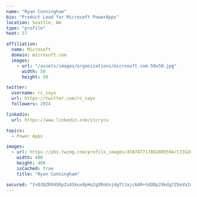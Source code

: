 ```yaml
---
name: "Ryan Cunningham"
bio: "Product Lead for Microsoft PowerApps"
location: Seattle, WA
type: "profile"
heat: 57

affiliation:
  name: Microsoft
  domain: microsoft.com
  images:
    - url: "/assets/images/organizations/microsoft.com-50x50.jpg"
      width: 50
      height: 50

twitter:
  username: rc_says
  url: https://twitter.com/rc_says
  followers: 2924

linkedin:
  url: https://www.linkedin.com/in/rycu

topics:
  - Power Apps

images:
  - url: https://pbs.twimg.com/profile_images/459747717862805504/CJIGZejd_400x400.png
    width: 400
    height: 400
    isCached: true
    title: "Ryan Cunningham"

secured: "I+D3QZR945RpZs45kux8pHo2gXRoGnj4gTtJajc6AR+SdODp29kdg7ZXeVaIneO7ZQX943r55ZuSC+jpdgRj84+APZhm5Wdw989hm3rcvYy17UeZQ9VY4dZl8t5bC1JWqX8qSvYoWqkIdXV7PZqzBy+DvlExT7hwckYNN1VvXZH1TsP/l0TwedrTWQAmcUFjTLtj4ic4d2LB8PgeXVtDZEl2BJTM9o2mwEtEoIkef1EeY6mbbQp+Cpw5CFe0xPGyn9NvGohXt4jeP/5t25huRkNdvgoj1vocAbz/uH8geZksfHtQhohru9alSv0DroqNDFNRI6s3HUS5ED5dC2bMtuGiMPntHT9Om1PQHudNObQ9qJImTe5gqPQw3SJBf26Gm71W5YaNKz9NjfdQnD5nMAAeocxQwHApgksh2ZaWW70=;Ci6dxu09nXJPuKB/xomVow=="
---
```


